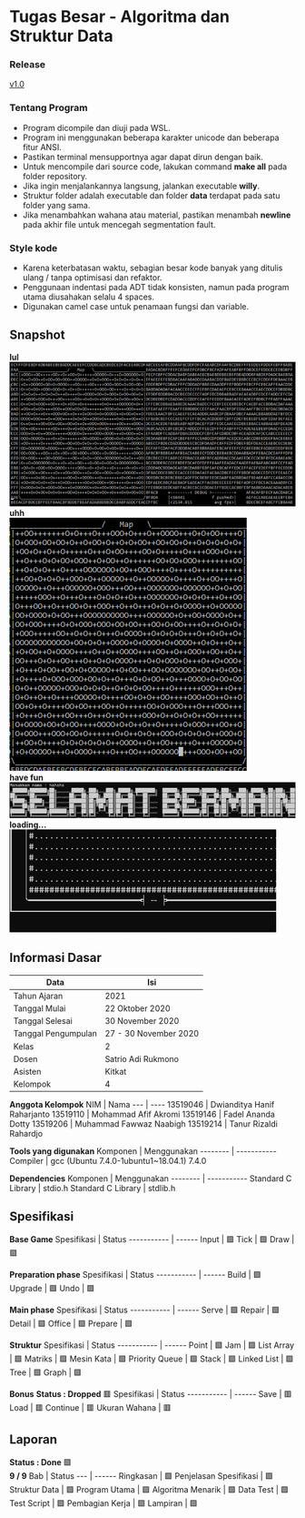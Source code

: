 # Tugas Besar - Algoritma dan Struktur Data

### Release
[v1.0](https://github.com/Lock1/Strukdat-IF2110/releases/tag/v1.0)


### Tentang Program
- Program dicompile dan diuji pada WSL.
- Program ini menggunakan beberapa karakter unicode dan beberapa fitur ANSI.
- Pastikan terminal mensupportnya agar dapat dirun dengan baik.
- Untuk mencompile dari source code, lakukan command **make all** pada folder repository.
- Jika ingin menjalankannya langsung, jalankan executable **willy**.
- Struktur folder adalah executable dan folder **data** terdapat pada satu folder yang sama.
- Jika menambahkan wahana atau material, pastikan menambah **newline** pada akhir file untuk mencegah segmentation fault.

### Style kode
- Karena keterbatasan waktu, sebagian besar kode banyak yang ditulis ulang / tanpa optimisasi dan refaktor.
- Penggunaan indentasi pada ADT tidak konsisten, namun pada program utama diusahakan selalu 4 spaces.
- Digunakan camel case untuk penamaan fungsi dan variable.

## Snapshot
**lul** \
![Kekw](/other/img/cool.gif) \
**uhh** \
![nope](/other/img/wrong.gif) \
**have fun** \
![havefun](/other/img/have-fun.jpg) \
**loading...** \
![loading](/other/img/loading.gif)

## Informasi Dasar
Data                | Isi
----                | ---
Tahun Ajaran        | 2021
Tanggal Mulai       | 22 Oktober 2020
Tanggal Selesai     | 30 November 2020
Tanggal Pengumpulan | 27 - 30 November 2020
Kelas               | 2
Dosen               | Satrio Adi Rukmono
Asisten             | Kitkat
Kelompok            | 4


**Anggota Kelompok**
NIM      | Nama
---      | ----
13519046 | Dwianditya Hanif Raharjanto
13519110 | Mohammad Afif Akromi
13519146 | Fadel Ananda Dotty
13519206 | Muhammad Fawwaz Naabigh
13519214 | Tanur Rizaldi Rahardjo


**Tools yang digunakan**
Komponen      | Menggunakan
--------      | -----------
Compiler      | gcc (Ubuntu 7.4.0-1ubuntu1~18.04.1) 7.4.0

**Dependencies**
Komponen           | Menggunakan
--------           | -----------
Standard C Library | stdio.h
Standard C Library | stdlib.h

## Spesifikasi
**Base Game**
Spesifikasi                       | Status
-----------                       | ------
Input                             | :green_square:
Tick                              | :green_square:
Draw                              | :green_square:


**Preparation phase**
Spesifikasi                       | Status
-----------                       | ------
Build                             | :green_square:
Upgrade                           | :green_square:
Undo                              | :green_square:

**Main phase**
Spesifikasi                       | Status
-----------                       | ------
Serve                             | :green_square:
Repair                            | :green_square:
Detail                            | :green_square:
Office                            | :green_square:
Prepare                           | :green_square:

**Struktur**
Spesifikasi     | Status
-----------     | ------
Point           | :green_square:
Jam             | :green_square:
List Array      | :green_square:
Matriks         | :green_square:
Mesin Kata      | :green_square:
Priority Queue  | :green_square:
Stack           | :green_square:
Linked List     | :green_square:
Tree            | :green_square:
Graph           | :green_square:


**Bonus**
**Status : Dropped** :red_square:
Spesifikasi   | Status
-----------   | ------
Save          | :red_square:
Load          | :red_square:
Continue      | :red_square:
Ukuran Wahana | :red_square:


## Laporan
**Status : Done** :green_square: \
**9 / 9**
Bab                     | Status
---                     | ------
Ringkasan               | :green_square:
Penjelasan Spesifikasi  | :green_square:
Struktur Data           | :green_square:
Program Utama           | :green_square:
Algoritma Menarik       | :green_square:
Data Test               | :green_square:
Test Script             | :green_square:
Pembagian Kerja         | :green_square:
Lampiran                | :green_square:
